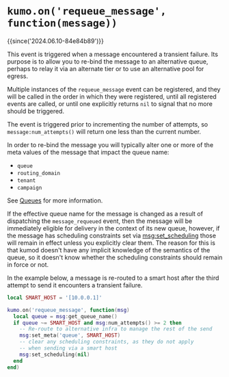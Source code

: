 # `kumo.on('requeue_message', function(message))`

{{since('2024.06.10-84e84b89')}}

This event is triggered when a message encountered a transient failure.
Its purpose is to allow you to re-bind the message to an alternative
queue, perhaps to relay it via an alternate tier or to use an alternative
pool for egress.

Multiple instances of the `requeue_message` event can be registered,
and they will be called in the order in which they were registered,
until all registered events are called, or until one explicitly
returns `nil` to signal that no more should be triggered.

The event is triggered prior to incrementing the number of attempts,
so `message:num_attempts()` will return one less than the current
number.

In order to re-bind the message you will typically alter one or more of the
meta values of the message that impact the queue name:

* `queue`
* `routing_domain`
* `tenant`
* `campaign`

See [Queues](../queues.md) for more information.

If the effective queue name for the message is changed as a result of
dispatching the `message_requeued` event, then the message will be immediately
eligible for delivery in the context of its new queue, however, if the message
has scheduling constraints set via
[msg:set_scheduling](../message/set_scheduling.md) those will remain in effect
unless you explicitly clear them.  The reason for this is that kumod doesn't
have any implicit knowledge of the semantics of the queue, so it doesn't know
whether the scheduling constraints should remain in force or not.

In the example below, a message is re-routed to a smart host after
the third attempt to send it encounters a transient failure.

```lua
local SMART_HOST = '[10.0.0.1]'

kumo.on('requeue_message', function(msg)
  local queue = msg:get_queue_name()
  if queue ~= SMART_HOST and msg:num_attempts() >= 2 then
    -- Re-route to alternative infra to manage the rest of the send
    msg:set_meta('queue', SMART_HOST)
    -- clear any scheduling constraints, as they do not apply
    -- when sending via a smart host
    msg:set_scheduling(nil)
  end
end)
```

